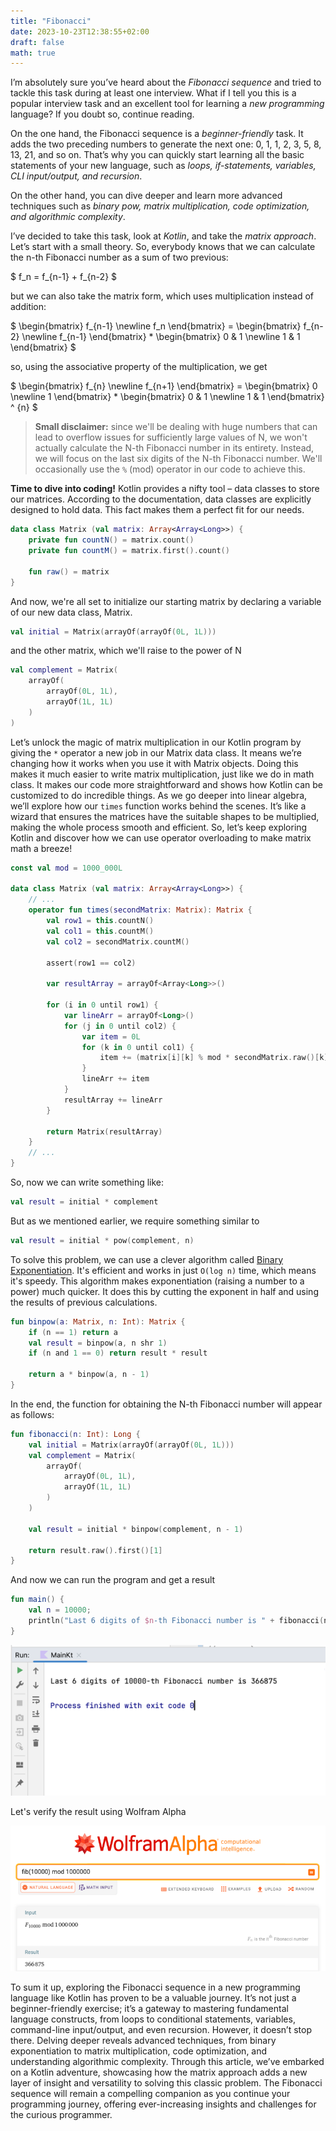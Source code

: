 ```yaml
---
title: "Fibonacci"
date: 2023-10-23T12:38:55+02:00
draft: false
math: true
---
```


I’m absolutely sure you’ve heard about the *Fibonacci sequence* and tried to
tackle this task during at least one interview. What if I tell you this is a
popular interview task and an excellent tool for learning a *new programming*
language? If you doubt so, continue reading.

On the one hand, the Fibonacci sequence is a *beginner-friendly* task. It adds
the two preceding numbers to generate the next one: 0, 1, 1, 2, 3, 5, 8, 13,
21, and so on. That’s why you can quickly start learning all the basic statements
of your new language, such as *loops, if-statements, variables, CLI input/output,
and recursion*.

On the other hand, you can dive deeper and learn more advanced techniques such as
*binary pow, matrix multiplication, code optimization, and algorithmic complexity*.

I’ve decided to take this task, look at *Kotlin*, and take the *matrix approach*.
Let’s start with a small theory. So, everybody knows that we can calculate the
n-th Fibonacci number as a sum of two previous:

$
f_n = f_{n-1} + f_{n-2}
$

but we can also take the matrix form, which uses multiplication instead of addition:

$
\begin{bmatrix}
f_{n-1} \newline f_n
\end{bmatrix} =
\begin{bmatrix}
f_{n-2} \newline f_{n-1}
\end{bmatrix} * \begin{bmatrix}
0 & 1 \newline 1 & 1
\end{bmatrix}
$

so, using the associative property of the multiplication, we get

$
\begin{bmatrix}
f_{n} \newline f_{n+1}
\end{bmatrix} =
\begin{bmatrix}
0 \newline 1
\end{bmatrix} * \begin{bmatrix}
0 & 1 \newline 1 & 1
\end{bmatrix} ^ {n}
$

> **Small disclaimer:** since we'll be dealing with huge numbers that can lead to
> overflow issues for sufficiently large values of N, we won't actually calculate the N-th Fibonacci number in its
> entirety. Instead, we will focus on the last six digits of the N-th Fibonacci number. We'll occasionally use the `%`
> (mod) operator in our code to achieve this.

**Time to dive into coding!** Kotlin provides a nifty tool – data classes to store our matrices. According to the
documentation, data classes are explicitly designed to hold data. This fact makes them a perfect fit for our needs.

```kotlin
data class Matrix (val matrix: Array<Array<Long>>) {
    private fun countN() = matrix.count()
    private fun countM() = matrix.first().count()

    fun raw() = matrix
}
```

And now, we're all set to initialize our starting matrix by declaring a variable of our new data class, Matrix.
```kotlin
val initial = Matrix(arrayOf(arrayOf(0L, 1L)))
```

and the other matrix, which we'll raise to the power of N
```kotlin
val complement = Matrix(
    arrayOf(
        arrayOf(0L, 1L),
        arrayOf(1L, 1L)
    )
)
```

Let’s unlock the magic of matrix multiplication in our Kotlin program by giving the `*` operator a new 
job in our Matrix data class. It means we’re changing how it works when you use it with Matrix objects. 
Doing this makes it much easier to write matrix multiplication, just like we do in math class. It makes our 
code more straightforward and shows how Kotlin can be customized to do incredible things. 
As we go deeper into linear algebra, we’ll explore how our ` times ` function works behind the scenes. 
It’s like a wizard that ensures the matrices have the suitable shapes to be multiplied, making the whole 
process smooth and efficient. So, let’s keep exploring Kotlin and discover how we can use operator 
overloading to make matrix math a breeze!

```kotlin
const val mod = 1000_000L

data class Matrix (val matrix: Array<Array<Long>>) {
    // ...
    operator fun times(secondMatrix: Matrix): Matrix {
        val row1 = this.countN()
        val col1 = this.countM()
        val col2 = secondMatrix.countM()
    
        assert(row1 == col2)
    
        var resultArray = arrayOf<Array<Long>>()
    
        for (i in 0 until row1) {
            var lineArr = arrayOf<Long>()
            for (j in 0 until col2) {
                var item = 0L
                for (k in 0 until col1) {
                    item += (matrix[i][k] % mod * secondMatrix.raw()[k][j] % mod) % mod
                }
                lineArr += item
            }
            resultArray += lineArr
        }
    
        return Matrix(resultArray)
    }
    // ...
}
```

So, now we can write something like:
```kotlin
val result = initial * complement
```

But as we mentioned earlier, we require something similar to
```kotlin
val result = initial * pow(complement, n)
```

To solve this problem, we can use a clever algorithm called 
[Binary Exponentiation](https://cp-algorithms.com/algebra/binary-exp.html). It's efficient and works in just `O(log n)`
time, which means it's speedy. This algorithm makes exponentiation (raising a number to a power) much quicker. It does
this by cutting the exponent in half and using the results of previous calculations.

```kotlin
fun binpow(a: Matrix, n: Int): Matrix {
    if (n == 1) return a
    val result = binpow(a, n shr 1)
    if (n and 1 == 0) return result * result

    return a * binpow(a, n - 1)
}
```

In the end, the function for obtaining the N-th Fibonacci number will appear as follows:

```kotlin
fun fibonacci(n: Int): Long {
    val initial = Matrix(arrayOf(arrayOf(0L, 1L)))
    val complement = Matrix(
        arrayOf(
            arrayOf(0L, 1L),
            arrayOf(1L, 1L)
        )
    )

    val result = initial * binpow(complement, n - 1)

    return result.raw().first()[1]
}
```

And now we can run the program and get a result
```kotlin
fun main() {
    val n = 10000;
    println("Last 6 digits of $n-th Fibonacci number is " + fibonacci(n))
}
```

<p class="text-center">
    <img src="./ide.png" class="center" alt="Screenshot from the IDE"/>
</p>

Let's verify the result using Wolfram Alpha
<p class="text-center">
    <img src="./wolfram.png" class="center" alt="Screenshot from the WolframAlpha" />
</p>

To sum it up, exploring the Fibonacci sequence in a new programming language like Kotlin has proven to be a valuable journey.
It’s not just a beginner-friendly exercise; it’s a gateway to mastering fundamental language constructs,
from loops to conditional statements, variables, command-line input/output, and even recursion.
However, it doesn’t stop there. Delving deeper reveals advanced techniques, from binary exponentiation to
matrix multiplication, code optimization, and understanding algorithmic complexity. 
Through this article, we’ve embarked on a Kotlin adventure, showcasing how the matrix approach adds
a new layer of insight and versatility to solving this classic problem. 
The Fibonacci sequence will remain a compelling companion as you continue your programming journey,
offering ever-increasing insights and challenges for the curious programmer.